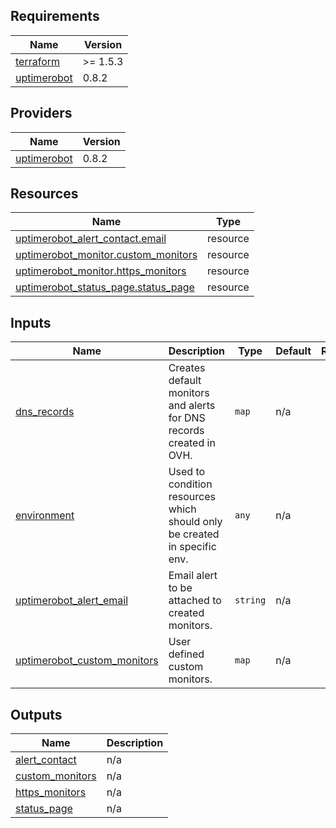 <!-- BEGIN_TF_DOCS -->
## Requirements

| Name | Version |
|------|---------|
| <a name="requirement_terraform"></a> [terraform](#requirement\_terraform) | >= 1.5.3 |
| <a name="requirement_uptimerobot"></a> [uptimerobot](#requirement\_uptimerobot) | 0.8.2 |

## Providers

| Name | Version |
|------|---------|
| <a name="provider_uptimerobot"></a> [uptimerobot](#provider\_uptimerobot) | 0.8.2 |

## Resources

| Name | Type |
|------|------|
| [uptimerobot_alert_contact.email](https://registry.terraform.io/providers/vexxhost/uptimerobot/0.8.2/docs/resources/alert_contact) | resource |
| [uptimerobot_monitor.custom_monitors](https://registry.terraform.io/providers/vexxhost/uptimerobot/0.8.2/docs/resources/monitor) | resource |
| [uptimerobot_monitor.https_monitors](https://registry.terraform.io/providers/vexxhost/uptimerobot/0.8.2/docs/resources/monitor) | resource |
| [uptimerobot_status_page.status_page](https://registry.terraform.io/providers/vexxhost/uptimerobot/0.8.2/docs/resources/status_page) | resource |

## Inputs

| Name | Description | Type | Default | Required |
|------|-------------|------|---------|:--------:|
| <a name="input_dns_records"></a> [dns\_records](#input\_dns\_records) | Creates default monitors and alerts for DNS records created in OVH. | `map` | n/a | yes |
| <a name="input_environment"></a> [environment](#input\_environment) | Used to condition resources which should only be created in specific env. | `any` | n/a | yes |
| <a name="input_uptimerobot_alert_email"></a> [uptimerobot\_alert\_email](#input\_uptimerobot\_alert\_email) | Email alert to be attached to created monitors. | `string` | n/a | yes |
| <a name="input_uptimerobot_custom_monitors"></a> [uptimerobot\_custom\_monitors](#input\_uptimerobot\_custom\_monitors) | User defined custom monitors. | `map` | n/a | yes |

## Outputs

| Name | Description |
|------|-------------|
| <a name="output_alert_contact"></a> [alert\_contact](#output\_alert\_contact) | n/a |
| <a name="output_custom_monitors"></a> [custom\_monitors](#output\_custom\_monitors) | n/a |
| <a name="output_https_monitors"></a> [https\_monitors](#output\_https\_monitors) | n/a |
| <a name="output_status_page"></a> [status\_page](#output\_status\_page) | n/a |
<!-- END_TF_DOCS -->